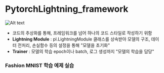 # PytorchLightning_framework
![Alt text](image.png)
- 코드의 추상화를 통해, 프레임워크를 넘어 하나의 코드 스타일로 작성하기 위함
- **Lightning Module** : pl.LightningModule 클래스를 상속받아 모델의 구조, 데이터 전처리, 손실함수 등의 설정을 통해 "모델을 초기화"
- **Trainer** : 모델의 학습 epoch이나 batch, 로그 생성까지 "모델의 학습을 담당"

### Fashion MNIST 학습 예제 실습

